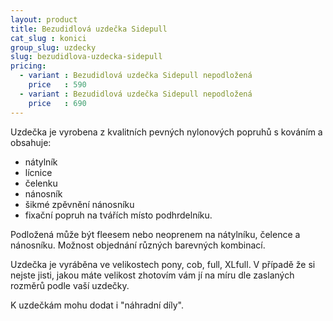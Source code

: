 ```yaml
---
layout: product
title: Bezudidlová uzdečka Sidepull
cat_slug : konici
group_slug: uzdecky
slug: bezudidlova-uzdecka-sidepull
pricing:
  - variant : Bezudidlová uzdečka Sidepull nepodložená
    price   : 590
  - variant : Bezudidlová uzdečka Sidepull nepodložená
    price   : 690
---
```


Uzdečka je vyrobena z kvalitních pevných nylonových popruhů s kováním a obsahuje:
 - nátylník 
 - lícnice
 - čelenku
 - nánosník
 - šikmé zpěvnění nánosníku
 - fixační popruh na tvářích místo podhrdelníku.

Podložená může být fleesem nebo neoprenem na nátylníku, čelence a nánosníku.
Možnost objednání různých barevných kombinací.

Uzdečka je vyráběna ve velikostech pony, cob, full, XLfull.
V případě že si nejste jisti, jakou máte velikost zhotovím vám jí na míru dle zaslaných rozměrů podle vaší uzdečky. 

K uzdečkám mohu dodat i "náhradní díly".

